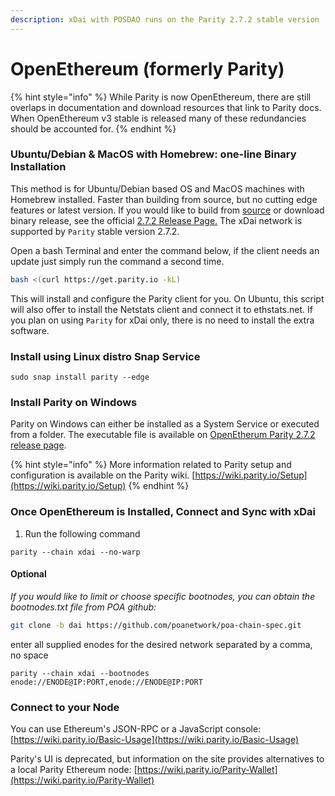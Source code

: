 ```yaml
---
description: xDai with POSDAO runs on the Parity 2.7.2 stable version
---
```


# OpenEthereum \(formerly Parity\)

{% hint style="info" %}
While Parity is now OpenEthereum, there are still overlaps in documentation and download resources that link to Parity docs. When OpenEthereum v3 stable is released many of these redundancies should be accounted for.
{% endhint %}

### Ubuntu/Debian & MacOS with Homebrew: one-line Binary Installation

This method is for Ubuntu/Debian based OS and MacOS machines with Homebrew installed. Faster than building from source, but no cutting edge features or latest version. If you would like to build from [source](https://github.com/paritytech/parity) or download binary release, see the official [2.7.2 Release Page.](https://github.com/openethereum/openethereum/releases/tag/v2.7.2) The xDai network is supported by  `Parity` stable version 2.7.2.

Open a bash Terminal and enter the command below, if the client needs an update just simply run the command a second time.  

```bash
bash <(curl https://get.parity.io -kL)
```

This will install and configure the Parity client for you. On Ubuntu, this script will also offer to install the Netstats client and connect it to ethstats.net. If you plan on using `Parity` for xDai only, there is no need to install the extra software. 

### **Install using Linux distro Snap Service**

```text
sudo snap install parity --edge
```

### Install Parity on Windows

Parity on Windows can either be installed as a System Service or executed from a folder. The executable file is available on  [OpenEtherum Parity 2.7.2 release page](https://github.com/openethereum/openethereum/releases/tag/v2.7.2).

{% hint style="info" %}
More information related to Parity setup and configuration is available on the Parity wiki. [https://wiki.parity.io/Setup](https://wiki.parity.io/Setup)
{% endhint %}

### Once OpenEthereum is Installed,  Connect and Sync with xDai

1. Run the following command

```text
parity --chain xdai --no-warp
```

#### Optional

_If you would like to limit or choose specific bootnodes, you can obtain the bootnodes.txt file from POA github:_

```bash
git clone -b dai https://github.com/poanetwork/poa-chain-spec.git
```

enter all supplied enodes for the desired network separated by a comma, no space

```text
parity --chain xdai --bootnodes enode://ENODE@IP:PORT,enode://ENODE@IP:PORT
```

### Connect to your Node

You can use Ethereum's JSON-RPC or a JavaScript console: [https://wiki.parity.io/Basic-Usage](https://wiki.parity.io/Basic-Usage)

Parity's UI is deprecated, but information on the site provides alternatives to a local Parity Ethereum node: [https://wiki.parity.io/Parity-Wallet](https://wiki.parity.io/Parity-Wallet)

